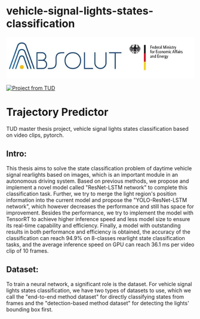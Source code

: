 # vehicle-signal-lights-states-classification
[![Project from BMW](https://github.com/chrisHuxi/Trajectory_Predictor/blob/master/readme_images/Absolut.jpeg)](https://absolut-projekt.de/)

[![Project from TUD](https://img.shields.io/badge/TU%20dresden-Computer%20Science-blue)](https://tu-dresden.de/ing/informatik)


# Trajectory Predictor
TUD master thesis project, vehicle signal lights states classification based on video clips, pytorch.

## Intro:
This thesis aims to solve the state classification problem of daytime vehicle signal rearlights based on images, which is an important module in an autonomous driving system. Based on previous methods, we propose and implement a novel model called "ResNet-LSTM network" to complete this classification task. Further, we try to merge the light region's position information into the current model and propose the "YOLO-ResNet-LSTM network",  which however decreases the performance and still has space for improvement. Besides the performance, we try to implement the model with TensorRT to achieve higher inference speed and less model size to ensure its real-time capability and efficiency. Finally, a model with outstanding results in both performance and efficiency is obtained, the accuracy of the classification can reach 94.9\% on 8-classes rearlight state classification tasks, and the average inference speed on GPU can reach 36.1 ms per video clip of 10 frames.

## Dataset:
To train a neural network, a significant role is the dataset. For vehicle signal lights states classification, we have two types of datasets to use, which we call the "end-to-end method dataset" for directly classifying states from frames and the "detection-based method dataset" for detecting the lights' bounding box first.
